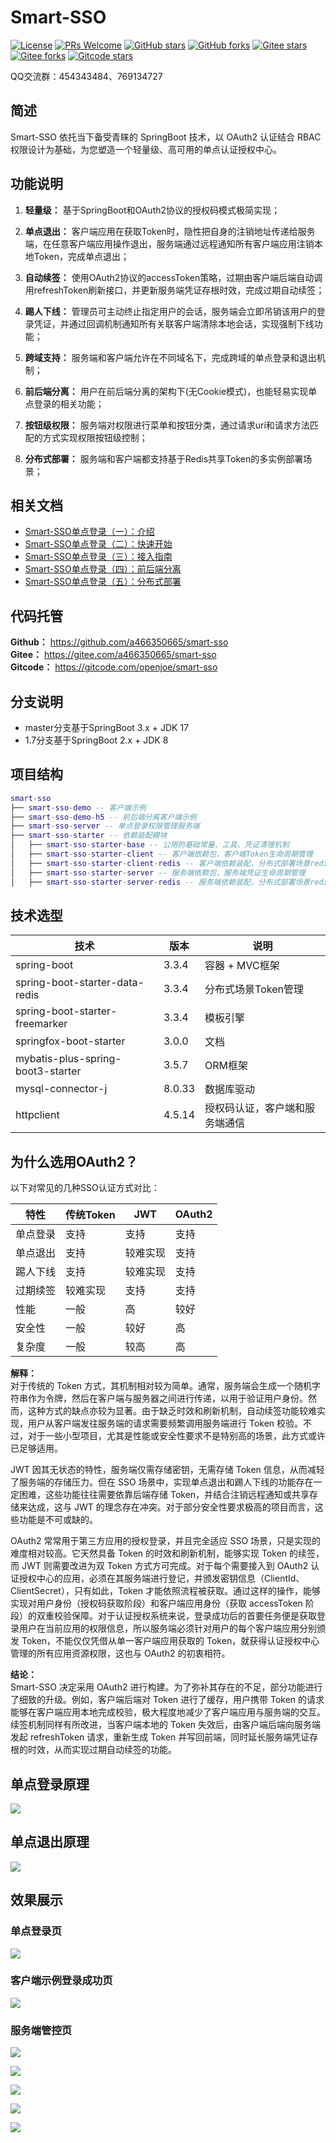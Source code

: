# Smart-SSO
[![License](https://img.shields.io/badge/license-MIT-blue.svg)](http://opensource.org/licenses/MIT)
[![PRs Welcome](https://img.shields.io/badge/PRs-welcome-brightgreen.svg)](https://github.com/a466350665/smart-sso/pulls)
[![GitHub stars](https://img.shields.io/github/stars/a466350665/smart-sso.svg?style=social&label=Stars)](https://github.com/a466350665/smart-sso)
[![GitHub forks](https://img.shields.io/github/forks/a466350665/smart-sso.svg?style=social&label=Fork)](https://github.com/a466350665/smart-sso)
[![Gitee stars](https://gitee.com/a466350665/smart-sso/badge/star.svg)](https://gitee.com/a466350665/smart-sso)
[![Gitee forks](https://gitee.com/a466350665/smart-sso/badge/fork.svg)](https://gitee.com/a466350665/smart-sso)
[![Gitcode stars](https://gitcode.com/openjoe/smart-sso/star/badge.svg)](https://gitcode.com/openjoe/smart-sso/overview)


QQ交流群：454343484、769134727

## 简述
Smart-SSO 依托当下备受青睐的 SpringBoot 技术，以 OAuth2 认证结合 RBAC 权限设计为基础，为您塑造一个轻量级、高可用的单点认证授权中心。

## 功能说明

1. **轻量级：** 基于SpringBoot和OAuth2协议的授权码模式极简实现；

2. **单点退出：** 客户端应用在获取Token时，隐性把自身的注销地址传递给服务端，在任意客户端应用操作退出，服务端通过远程通知所有客户端应用注销本地Token，完成单点退出；

3. **自动续签：** 使用OAuth2协议的accessToken策略，过期由客户端后端自动调用refreshToken刷新接口，并更新服务端凭证存根时效，完成过期自动续签；

4. **踢人下线：** 管理员可主动终止指定用户的会话，服务端会立即吊销该用户的登录凭证，并通过回调机制通知所有关联客户端清除本地会话，实现强制下线功能；

5. **跨域支持：** 服务端和客户端允许在不同域名下，完成跨域的单点登录和退出机制；

6. **前后端分离：** 用户在前后端分离的架构下(无Cookie模式)，也能轻易实现单点登录的相关功能；

7. **按钮级权限：** 服务端对权限进行菜单和按钮分类，通过请求uri和请求方法匹配的方式实现权限按钮级控制；

8. **分布式部署：** 服务端和客户端都支持基于Redis共享Token的多实例部署场景；

## 相关文档
- [Smart-SSO单点登录（一）：介绍](https://blog.csdn.net/a466350665/article/details/54140411)
- [Smart-SSO单点登录（二）：快速开始](https://blog.csdn.net/a466350665/article/details/79628553)
- [Smart-SSO单点登录（三）：接入指南](https://blog.csdn.net/a466350665/article/details/139736085)
- [Smart-SSO单点登录（四）：前后端分离](https://blog.csdn.net/a466350665/article/details/109742638)
- [Smart-SSO单点登录（五）：分布式部署](https://blog.csdn.net/a466350665/article/details/109388429)

## 代码托管
**Github：** https://github.com/a466350665/smart-sso    
**Gitee：** https://gitee.com/a466350665/smart-sso    
**Gitcode：** https://gitcode.com/openjoe/smart-sso

## 分支说明
- master分支基于SpringBoot 3.x + JDK 17
- 1.7分支基于SpringBoot 2.x + JDK 8

## 项目结构

```lua
smart-sso
├── smart-sso-demo -- 客户端示例
├── smart-sso-demo-h5 -- 前后端分离客户端示例
├── smart-sso-server -- 单点登录权限管理服务端
├── smart-sso-starter -- 依赖装配模块
│   ├── smart-sso-starter-base -- 公用的基础常量、工具、凭证清理机制
│   ├── smart-sso-starter-client -- 客户端依赖包，客户端Token生命周期管理
│   ├── smart-sso-starter-client-redis -- 客户端依赖装配，分布式部署场景redis支持
│   ├── smart-sso-starter-server -- 服务端依赖包，服务端凭证生命周期管理
│   ├── smart-sso-starter-server-redis -- 服务端依赖装配，分布式部署场景redis支持
```

## 技术选型

| 技术                   | 版本    | 说明             |
| ---------------------- | ------- | ---------------- |
| spring-boot             | 3.3.4   | 容器 + MVC框架     |
| spring-boot-starter-data-redis    | 3.3.4   | 分布式场景Token管理  |
| spring-boot-starter-freemarker | 3.3.4   | 模板引擎  |
| springfox-boot-starter      | 3.0.0   | 文档     |
| mybatis-plus-spring-boot3-starter           | 3.5.7   | ORM框架  |
| mysql-connector-j    | 8.0.33   | 数据库驱动  |
| httpclient    | 4.5.14   | 授权码认证，客户端和服务端通信  |

## 为什么选用OAuth2？

以下对常见的几种SSO认证方式对比：

| 特性               | 传统Token       | JWT                | OAuth2             |
|------------------|-----------------|--------------------|--------------------|
| 单点登录         | 支持            | 支持               | 支持               |
| 单点退出         | 支持            | 较难实现               | 支持               |
| 踢人下线         | 支持            | 较难实现               | 支持               |
| 过期续签         | 较难实现           | 支持                |支持|
| 性能             | 一般               | 高            | 较好      |
| 安全性           | 一般              | 较好          | 高        |
| 复杂度           | 一般               | 较高          | 高          |

**解释：**   
对于传统的 Token 方式，其机制相对较为简单。通常，服务端会生成一个随机字符串作为令牌，然后在客户端与服务器之间进行传递，以用于验证用户身份。然而，这种方式的缺点亦较为显著。由于缺乏时效和刷新机制，自动续签功能较难实现，用户从客户端发往服务端的请求需要频繁调用服务端进行 Token 校验。不过，对于一些小型项目，尤其是性能或安全性要求不是特别高的场景，此方式或许已足够适用。

JWT 因其无状态的特性，服务端仅需存储密钥，无需存储 Token 信息，从而减轻了服务端的存储压力。但在 SSO 场景中，实现单点退出和踢人下线的功能存在一定困难，这些功能往往需要依靠后端存储 Token，并结合注销远程通知或共享存储来达成，这与 JWT 的理念存在冲突。对于部分安全性要求极高的项目而言，这些功能是不可或缺的。

OAuth2 常常用于第三方应用的授权登录，并且完全适应 SSO 场景，只是实现的难度相对较高。它天然具备 Token 的时效和刷新机制，能够实现 Token 的续签，而 JWT 则需要改进为双 Token 方式方可完成。对于每个需要接入到 OAuth2 认证授权中心的应用，必须在其服务端进行登记，并颁发密钥信息（ClientId、ClientSecret），只有如此，Token 才能依照流程被获取。通过这样的操作，能够实现对用户身份（授权码获取阶段）和客户端应用身份（获取 accessToken 阶段）的双重校验保障。对于认证授权系统来说，登录成功后的首要任务便是获取登录用户在当前应用的权限信息，所以服务端必须针对用户的每个客户端应用分别颁发 Token，不能仅仅凭借从单一客户端应用获取的 Token，就获得认证授权中心管理的所有应用资源权限，这也与 OAuth2 的初衷相符。

**结论：**   
Smart-SSO 决定采用 OAuth2 进行构建。为了弥补其存在的不足，部分功能进行了细致的升级。例如，客户端后端对 Token 进行了缓存，用户携带 Token 的请求能够在客户端应用本地完成校验，极大程度地减少了客户端应用与服务端的交互。续签机制同样有所改进，当客户端本地的 Token 失效后，由客户端后端向服务端发起 refreshToken 请求，重新生成 Token 并写回前端，同时延长服务端凭证存根的时效，从而实现过期自动续签的功能。

## 单点登录原理
![](./images/smart-sso-login.png)


## 单点退出原理
![](./images/smart-sso-logout.png)


## 效果展示
### 单点登录页
![](./images/img1.png)

### 客户端示例登录成功页
![](./images/img2.png)

### 服务端管控页
![](./images/img3.png)

![](./images/img4.png)

![](./images/img5.png)

![](./images/img6.png)

![](./images/img7.png)